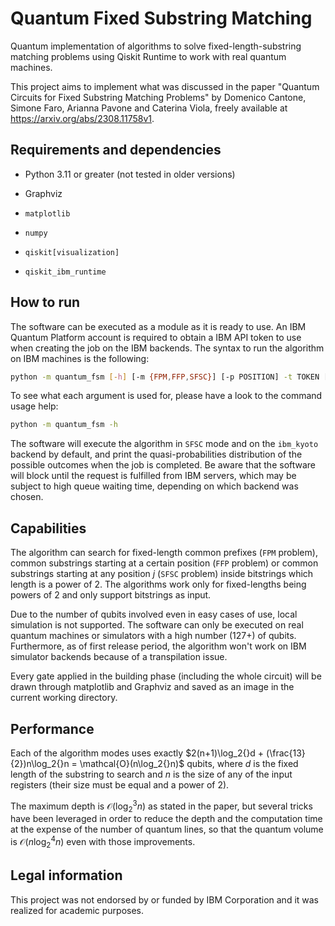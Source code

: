 # Quantum Fixed Substring Matching
 Quantum implementation of algorithms to solve fixed-length-substring matching problems using Qiskit Runtime to work with real quantum machines. 

 This project aims to implement what was discussed in the paper "Quantum Circuits for Fixed Substring Matching Problems" by Domenico Cantone, Simone Faro, Arianna Pavone and Caterina Viola, freely available at <https://arxiv.org/abs/2308.11758v1>.

## Requirements and dependencies
- Python 3.11 or greater (not tested in older versions)
* Graphviz
+ `matplotlib`
- `numpy`
* `qiskit[visualization]`
+ `qiskit_ibm_runtime`

## How to run
The software can be executed as a module as it is ready to use. 
An IBM Quantum Platform account is required to obtain a IBM API token to use when creating the job on the IBM backends.
The syntax to run the algorithm on IBM machines is the following:
```bash
python -m quantum_fsm [-h] [-m {FPM,FFP,SFSC}] [-p POSITION] -t TOKEN [-b BACKEND] x y length
```

To see what each argument is used for, please have a look to the command usage help:
```bash
python -m quantum_fsm -h
```

The software will execute the algorithm in `SFSC` mode and on the `ibm_kyoto` backend by default, and print the quasi-probabilities distribution of the possible outcomes when the job is completed. Be aware that the software will block until the request is fulfilled from IBM servers, which may be subject to high queue waiting time, depending on which backend was chosen.

## Capabilities
The algorithm can search for fixed-length common prefixes (`FPM` problem), common substrings starting at a certain position (`FFP` problem) or common substrings starting at any position $j$ (`SFSC` problem) inside bitstrings which length is a power of 2. 
The algorithms work only for fixed-lengths being powers of 2 and only support bitstrings as input.

Due to the number of qubits involved even in easy cases of use, local simulation is not supported. The software can only be executed on real quantum machines or simulators with a high number (127+) of qubits.
Furthermore, as of first release period, the algorithm won't work on IBM simulator backends because of a transpilation issue.

Every gate applied in the building phase (including the whole circuit) will be drawn through matplotlib and Graphviz and saved as an image in the current working directory.

## Performance
Each of the algorithm modes uses exactly $2(n+1)\log_2{}d + (\frac{13}{2})n\log_2{}n = \mathcal{O}(n\log_2{}n)$ qubits, where $d$ is the fixed length of the substring to search and $n$ is the size of any of the input registers (their size must be equal and a power of 2).

The maximum depth is $\mathcal{O}(\log_2^3{}n)$ as stated in the paper, but several tricks have been leveraged in order to reduce the depth and the computation time at the expense of the number of quantum lines, so that the quantum volume is $\mathcal{O}(n\log_2^4{}n)$ even with those improvements.

## Legal information

This project was not endorsed by or funded by IBM Corporation and it was realized for academic purposes.

